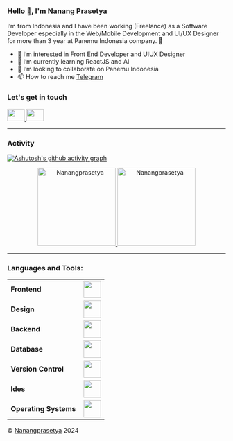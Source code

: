 <link rel="stylesheet" type='text/css' href="https://cdn.jsdelivr.net/gh/devicons/devicon@latest/devicon.min.css" />

### Hello 👋, I'm Nanang Prasetya

I’m from Indonesia and I have been working (Freelance) as a Software Developer especially in the Web/Mobile Development and UI/UX Designer for more than 3 year at Panemu Indonesia company. 🚀

- 👀 I’m interested in Front End Developer and UIUX Designer
- 🌱 I’m currently learning ReactJS and AI
- 💞️ I’m looking to collaborate on Panemu Indonesia
- 📫 How to reach me [Telegram](https://t.me/biscuit_uiux)

<h3 align="left">Let's get in touch</h3>
<p align="left">
<a href="https://linkedin.com/in/nanang-prasetya-bekti-000612142/" target="blank">
  <i alt="biscuit" ><img height="28" width="40" src="https://cdn.jsdelivr.net/gh/devicons/devicon@latest/icons/linkedin/linkedin-original.svg" /></i>
</a>
<a href="https://figma.com/@biscuit_uiux" target="blank">
  <i alt="biscuit" ><img height="28" width="40" src="https://cdn.jsdelivr.net/gh/devicons/devicon@latest/icons/figma/figma-original.svg" /></i>
</a>
</p>

----

<h3 align="left">Activity</h3>

[![Ashutosh's github activity graph](https://github-readme-activity-graph.vercel.app/graph?username=Nanangprasetya&bg_color=fffff&color=100F0F&line=4D5EF8&point=4D5EF8&area=true&hide_border=true)](https://github.com/ashutosh00710/github-readme-activity-graph)

<div align="center">
  <a href="https://github.com/Nanangprasetya">
    <img height="180em" src="https://github-readme-stats.vercel.app/api/top-langs?username=Nanangprasetya&show_icons=true&locale=en&layout=compact&theme=light" alt="Nanangprasetya"/>
    <img height="180em" src="https://github-readme-streak-stats.herokuapp.com/?user=Nanangprasetya&&theme=light" alt="Nanangprasetya"/>
  </a>
</div>

---

<h3 align="left">Languages and Tools:</h3>
<table>
    <tr>
        <td style="font-weight: bold; padding-right: 10px; vertical-align: center;">Frontend</td>
        <td><img height="40" src="https://skillicons.dev/icons?i=flutter,react,nextjs,vue&theme=light"/></td>
    </tr>
    <tr>
        <td style="font-weight: bold; padding-right: 10px; vertical-align: center;">Design</td>
        <td><img height="40" src="https://skillicons.dev/icons?i=figma&theme=light"/></td>
    </tr>
    <tr>
        <td style="font-weight: bold; padding-right: 10px; vertical-align: center; border: none;">Backend</td>
        <td><img height="40" src="https://skillicons.dev/icons?i=nodejs,laravel,firebase,bun&theme=light"/></td>
    </tr>
    <tr>
        <td style="font-weight: bold; padding-right: 10px; vertical-align: center; border: none;">Database</td>
        <td><img height="40" src="https://skillicons.dev/icons?i=mysql,postgresql,mongodb&theme=light"/></td>
    </tr>
    <tr>
        <td style="font-weight: bold; padding-right: 10px; vertical-align: center; border: none;">Version Control</td>
        <td><img height="40" src="https://skillicons.dev/icons?i=git,github,gitlab&theme=light"/></td>
    </tr>
    <tr>
        <td style="font-weight: bold; padding-right: 10px; vertical-align: center; border: none;">Ides</td>
        <td><img height="40" src="https://skillicons.dev/icons?i=vscode&theme=light"/></td>
    </tr>
    <tr>
        <td style="font-weight: bold; padding-right: 10px; vertical-align: center; border: none;">Operating Systems</td>
        <td><img height="40" src="https://skillicons.dev/icons?i=apple,ubuntu,alpine&theme=light"/></td>
    </tr>
</table>


© [Nanangprasetya](https://github.com/Nanangprasetya) 2024
